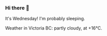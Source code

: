 ### Hi there :wave:

It's Wednesday! I'm probably sleeping.

Weather in Victoria BC: partly cloudy, at +16°C.
